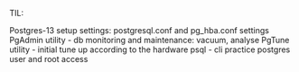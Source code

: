 TIL:

Postgres-13 setup settings: postgresql.conf and pg_hba.conf settings
PgAdmin utility - db monitoring and maintenance: vacuum, analyse
PgTune utility - initial tune up according to the hardware 
psql - cli practice
postgres user and root access
